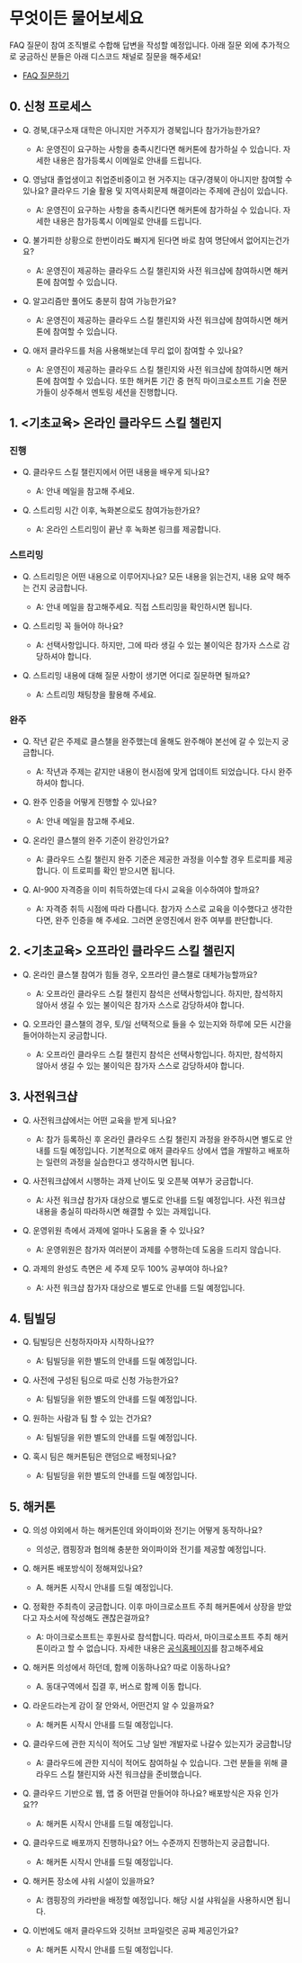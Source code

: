 # 무엇이든 물어보세요

FAQ 질문이 참여 조직별로 수합해 답변을 작성할 예정입니다. 아래 질문 외에 추가적으로 궁금하신 분들은 아래 디스코드 채널로 질문을 해주세요!  
* [FAQ 질문하기](https://hgrd.kr/faq-discord)

 
## 0. 신청 프로세스 

* Q. 경북,대구소재 대학은 아니지만 거주지가 경북입니다 참가가능한가요? 

    * A: 운영진이 요구하는 사항을 충족시킨다면 해커톤에 참가하실 수 있습니다. 자세한 내용은 참가등록시 이메일로 안내를 드립니다. 

* Q. 영남대 졸업생이고 취업준비중이고 현 거주지는 대구/경북이 아니지만 참여할 수 있나요? 클라우드 기술 활용 및 지역사회문제 해결이라는 주제에 관심이 있습니다.  

    * A: 운영진이 요구하는 사항을 충족시킨다면 해커톤에 참가하실 수 있습니다. 자세한 내용은 참가등록시 이메일로 안내를 드립니다. 

* Q. 불가피한 상황으로 한번이라도 빠지게 된다면 바로 참여 명단에서 없어지는건가요?
    
    * A: 운영진이 제공하는 클라우드 스킬 챌린지와 사전 워크샵에 참여하시면 해커톤에 참여할 수 있습니다. 

* Q. 알고리즘만 풀어도 충분히 참여 가능한가요? 
    
    * A: 운영진이 제공하는 클라우드 스킬 챌린지와 사전 워크샵에 참여하시면 해커톤에 참여할 수 있습니다. 

* Q. 애저 클라우드를 처음 사용해보는데 무리 없이 참여할 수 있나요? 

    * A: 운영진이 제공하는 클라우드 스킬 챌린지와 사전 워크샵에 참여하시면 해커톤에 참여할 수 있습니다. 또한 해커톤 기간 중 현직 마이크로소프트 기술 전문가들이 상주해서 멘토링 세션을 진행합니다. 


## 1. <기초교육> 온라인 클라우드 스킬 챌린지

### 진행 

* Q. 클라우드 스킬 챌린지에서 어떤 내용을 배우게 되나요? 

    * A: 안내 메일을 참고해 주세요. 

* Q. 스트리밍 시간 이후, 녹화본으로도 참여가능한가요? 

    * A: 온라인 스트리밍이 끝난 후 녹화본 링크를 제공합니다. 


###  스트리밍 

* Q. 스트리밍은 어떤 내용으로 이루어지나요? 모든 내용을 읽는건지, 내용 요약 해주는 건지 궁금합니다. 

    * A: 안내 메일을 참고해주세요. 직접 스트리밍을 확인하시면 됩니다.

* Q. 스트리밍 꼭 들어야 하나요? 

    * A: 선택사항입니다. 하지만, 그에 따라 생길 수 있는 불이익은 참가자 스스로 감당하셔야 합니다. 

* Q. 스트리밍 내용에 대해 질문 사항이 생기면 어디로 질문하면 될까요? 

    * A: 스트리밍 채팅창을 활용해 주세요.  


### 완주 

* Q. 작년 같은 주제로 클스챌을 완주했는데 올해도 완주해야 본선에 갈 수 있는지 궁금합니다. 

    * A: 작년과 주제는 같지만 내용이 현시점에 맞게 업데이트 되었습니다. 다시 완주하셔야 합니다. 

* Q. 완주 인증을 어떻게 진행할 수 있나요? 

    * A: 안내 메일을 참고해 주세요. 

* Q. 온라인 클스챌의 완주 기준이 완강인가요? 

    * A: 클라우드 스킬 챌린지 완주 기준은 제공한 과정을 이수할 경우 트로피를 제공합니다. 이 트로피를 확인 받으시면 됩니다. 

* Q. AI-900 자격증을 이미 취득하였는데 다시 교육을 이수하여야 할까요? 

    * A: 자격증 취득 시점에 따라 다릅니다. 참가자 스스로 교육을 이수했다고 생각한다면, 완주 인증을 해 주세요. 그러면 운영진에서 완주 여부를 판단합니다. 


## 2. <기초교육> 오프라인 클라우드 스킬 챌린지

* Q. 온라인 클스챌 참여가 힘들 경우, 오프라인 클스챌로 대체가능할까요? 

    * A: 오프라인 클라우드 스킬 챌린지 참석은 선택사항입니다. 하지만, 참석하지 않아서 생길 수 있는 불이익은 참가자 스스로 감당하셔야 합니다. 

* Q. 오프라인 클스챌의 경우, 토/일 선택적으로 들을 수 있는지와 하루에 모든 시간을 들어야하는지 궁금합니다. 

    * A: 오프라인 클라우드 스킬 챌린지 참석은 선택사항입니다. 하지만, 참석하지 않아서 생길 수 있는 불이익은 참가자 스스로 감당하셔야 합니다. 


## 3. 사전워크샵 

* Q. 사전워크샵에서는 어떤 교육을 받게 되나요?  

    * A: 참가 등록하신 후 온라인 클라우드 스킬 챌린지 과정을 완주하시면 별도로 안내를 드릴 예정입니다. 기본적으로 애저 클라우드 상에서 앱을 개발하고 배포하는 일련의 과정을 실습한다고 생각하시면 됩니다. 

* Q. 사전워크샵에서 시행하는 과제 난이도 및 오픈북 여부가 궁금합니다. 

    * A: 사전 워크샵 참가자 대상으로 별도로 안내를 드릴 예정입니다. 사전 워크샵 내용을 충실히 따라하시면 해결할 수 있는 과제입니다. 

 
* Q. 운영위원 측에서 과제에 얼마나 도움을 줄 수 있나요? 

    * A: 운영위원은 참가자 여러분이 과제를 수행하는데 도움을 드리지 않습니다. 

* Q. 과제의 완성도 측면은 세 주제 모두 100% 공부여야 하나요? 

    * A: 사전 워크샵 참가자 대상으로 별도로 안내를 드릴 예정입니다.  


## 4. 팀빌딩 

* Q. 팀빌딩은 신청하자마자 시작하나요?? 

    * A: 팀빌딩을 위한 별도의 안내를 드릴 예정입니다. 

* Q. 사전에 구성된 팀으로 따로 신청 가능한가요? 

    * A: 팀빌딩을 위한 별도의 안내를 드릴 예정입니다. 

* Q. 원하는 사람과 팀 할 수 있는 건가요?  

    * A: 팀빌딩을 위한 별도의 안내를 드릴 예정입니다. 

* Q. 혹시 팀은 해커톤팀은 랜덤으로 배정되나요?  

    * A: 팀빌딩을 위한 별도의 안내를 드릴 예정입니다. 


## 5. 해커톤 

* Q. 의성 야외에서 하는 해커톤인데 와이파이와 전기는 어떻게 동작하나요?

    * 의성군, 캠핑장과 협의해 충분한 와이파이와 전기를 제공할 예정입니다.

* Q. 해커톤 배포방식이 정해져있나요? 

    * A. 해커톤 시작시 안내를 드릴 예정입니다. 

* Q. 정확한 주최측이 궁금합니다. 이후 마이크로소프트 주최 해커톤에서 상장을 받았다고 자소서에 작성해도 괜찮은걸까요? 

    * A: 마이크로소프트는 후원사로 참석합니다. 따라서, 마이크로소프트 주최 해커톤이라고 할 수 없습니다. 자세한 내용은 [공식홈페이지](https://hackersground.kr)를 참고해주세요

* Q. 해커톤 의성에서 하던데, 함께 이동하나요? 따로 이동하나요? 

    * A. 동대구역에서 집결 후, 버스로 함께 이동 합니다. 

* Q. 라운드라는게 감이 잘 안와서, 어떤건지 알 수 있을까요? 

    * A: 해커톤 시작시 안내를 드릴 예정입니다. 
 
* Q. 클라우드에 관한 지식이 적어도 그냥 일반 개발자로 나갈수 있는지가 궁금합니당 

    * A: 클라우드에 관한 지식이 적어도 참여하실 수 있습니다. 그런 분들을 위해 클라우드 스킬 챌린지와 사전 워크샵을 준비했습니다. 

* Q. 클라우드 기반으로 웹, 앱 중 어떤걸 만들어야 하나요? 배포방식은 자유 인가요?? 

    * A: 해커톤 시작시 안내를 드릴 예정입니다. 

* Q. 클라우드로 배포까지 진행하나요? 어느 수준까지 진행하는지 궁금합니다. 

    * A: 해커톤 시작시 안내를 드릴 예정입니다. 

* Q. 해커톤 장소에 샤워 시설이 있을까요? 

    * A: 캠핑장의 카라반을 배정할 예정입니다. 해당 시설 샤워실을 사용하시면 됩니다.

* Q. 이번에도 애저 클라우드와 깃허브 코파일럿은 공짜 제공인가요? 

    * A: 해커톤 시작시 안내를 드릴 예정입니다. 
